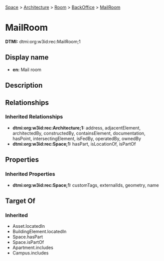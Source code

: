 [Space](../../../Space.md) > [Architecture](../../Architecture.md) > [Room](../Room.md) > [BackOffice](BackOffice.md) > [MailRoom](.)
# MailRoom
**DTMI:** dtmi:org:w3id:rec:MailRoom;1
## Display name
- **en:** Mail room
## Description
## Relationships
### Inherited Relationships
* **dtmi:org:w3id:rec:Architecture;1:** address, adjacentElement, architectedBy, constructedBy, containsElement, documentation, hasPoint, intersectingElement, isFedBy, operatedBy, ownedBy
* **dtmi:org:w3id:rec:Space;1:** hasPart, isLocationOf, isPartOf
## Properties
### Inherited Properties
* **dtmi:org:w3id:rec:Space;1:** customTags, externalIds, geometry, name
## Target Of
### Inherited
* Asset.locatedIn
* BuildingElement.locatedIn
* Space.hasPart
* Space.isPartOf
* Apartment.includes
* Campus.includes
